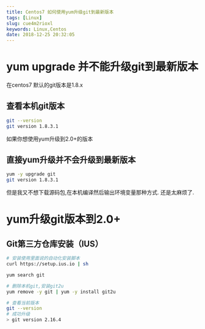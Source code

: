 ```yaml
---
title: Centos7 如何使用yum升级git到最新版本
tags: [Linux]
slug: cue4m2rioxl
keywords: Linux,Centos
date: 2018-12-25 20:32:05
---
```


# yum upgrade 并不能升级git到最新版本

在centos7 默认的git版本是1.8.x

## 查看本机git版本

```bash
git --version
git version 1.8.3.1
```
如果你想使用yum升级到2.0+的版本

## 直接yum升级并不会升级到最新版本

```bash
yum -y upgrade git
git version 1.8.3.1
```

但是我又不想下载源码包,在本机编译然后输出环境变量那种方式.
还是太麻烦了.


# yum升级git版本到2.0+

## Git第三方仓库安装（IUS）

```bash
# 安装使用里面说的自动化安装脚本
curl https://setup.ius.io | sh

yum search git 

# 删除本机git,安装git2u
yum remove -y git | yum -y install git2u

# 查看当前版本
git --version
# 成功升级
> git version 2.16.4
```
